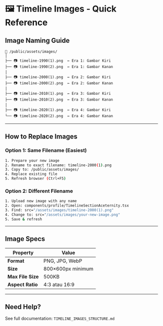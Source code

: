 # 🖼️ Timeline Images - Quick Reference

## Image Naming Guide

```
📁 /public/assets/images/
│
├── 📷 timeline-1990(1).png  ← Era 1: Gambar Kiri
├── 📷 timeline-1990(2).png  ← Era 1: Gambar Kanan
│
├── 📷 timeline-2000(1).png  ← Era 2: Gambar Kiri
├── 📷 timeline-2000(2).png  ← Era 2: Gambar Kanan
│
├── 📷 timeline-2010(1).png  ← Era 3: Gambar Kiri
├── 📷 timeline-2010(2).png  ← Era 3: Gambar Kanan
│
├── 📷 timeline-2020(1).png  ← Era 4: Gambar Kiri
└── 📷 timeline-2020(2).png  ← Era 4: Gambar Kanan
```

---

## How to Replace Images

### Option 1: Same Filename (Easiest)
```bash
1. Prepare your new image
2. Rename to exact filename: timeline-2000(1).png
3. Copy to: /public/assets/images/
4. Replace existing file
5. Refresh browser (Ctrl+F5)
```

### Option 2: Different Filename
```bash
1. Upload new image with any name
2. Open: components/profile/TimelineSectionAceternity.tsx
3. Find: src="/assets/images/timeline-2000(1).png"
4. Change to: src="/assets/images/your-new-image.png"
5. Save & refresh
```

---

## Image Specs

| Property | Value |
|----------|-------|
| **Format** | PNG, JPG, WebP |
| **Size** | 800×600px minimum |
| **Max File Size** | 500KB |
| **Aspect Ratio** | 4:3 atau 16:9 |

---

## Need Help?

See full documentation: `TIMELINE_IMAGES_STRUCTURE.md`
